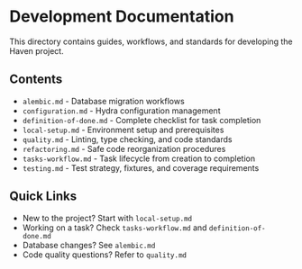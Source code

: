 # Development Documentation

This directory contains guides, workflows, and standards for developing the Haven project.

## Contents

- `alembic.md` - Database migration workflows
- `configuration.md` - Hydra configuration management
- `definition-of-done.md` - Complete checklist for task completion
- `local-setup.md` - Environment setup and prerequisites
- `quality.md` - Linting, type checking, and code standards
- `refactoring.md` - Safe code reorganization procedures
- `tasks-workflow.md` - Task lifecycle from creation to completion
- `testing.md` - Test strategy, fixtures, and coverage requirements

## Quick Links

- New to the project? Start with `local-setup.md`
- Working on a task? Check `tasks-workflow.md` and `definition-of-done.md`
- Database changes? See `alembic.md`
- Code quality questions? Refer to `quality.md`